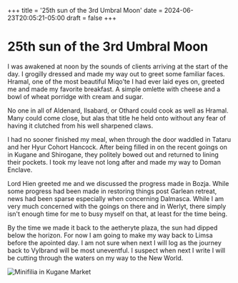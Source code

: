 +++ 
title = '25th sun of the 3rd Umbral Moon' 
date = 2024-06-23T20:05:21-05:00 
draft = false 
+++

# 25th sun of the 3rd Umbral Moon

I was awakened at noon by the sounds of clients arriving at the start of the day. I grogilly dressed and made my way out to greet some familiar faces. Hramal, one of the most beautiful Miqo'te I had ever laid eyes on, greeted me and made my favorite breakfast. A simple omlette with cheese and a bowl of wheat porridge with cream and sugar. 

No one in all of Aldenard, Ilsabard, or Othard could cook as well as Hramal. Many could come close, but alas that title he held onto without any fear of having it clutched from his well sharpened claws. 

I had no sooner finished my meal, when through the door waddled in Tataru and her Hyur Cohort Hancock. After being filled in on the recent goings on in Kugane and Shirogane, they politely bowed out and returned to lining their pockets. I took my leave not long after and made my way to Doman Enclave.

Lord Hien greeted me and we discussed the progress made in Bozja. While some progress had been made in restoring things post Garlean retreat, news had been sparse especially when concerning Dalmasca. While I am very much concerned with the goings on there and in Werlyt, there simply isn't enough time for me to busy myself on that, at least for the time being. 

By the time we made it back to the aetheryte plaza, the sun had dipped below the horizon. For now I am going to make my way back to Limsa before the apointed day. I am not sure when next I will log as the journey back to Vylbrand will be most uneventful. I suspect when next I write I will be cutting through the waters on my way to the New World.  


![Minifilia in Kugane Market](https://live.staticflickr.com/65535/53809634141_5c341af3d9_b.jpg)

